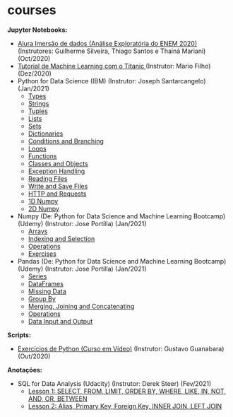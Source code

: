 # courses

**Jupyter Notebooks:**
* [Alura Imersão de dados (Análise Exploratória do ENEM 2020)](https://github.com/sergiodealencar/courses/blob/main/material/Aula01_desafios.ipynb) (Instrutores: Guilherme Silveira, Thiago Santos e Thainá Mariani) (Oct/2020)
* [Tutorial de Machine Learning com o Titanic ](https://github.com/sergiodealencar/courses/blob/main/material/tutorial_titanic_mario_filho.ipynb) (Instrutor: Mario Filho) (Dez/2020)
* Python for Data Science (IBM) (Instrutor: Joseph Santarcangelo) (Jan/2021)
  - [Types](https://github.com/sergiodealencar/courses/blob/main/material/PY0101EN-1-1-Types.ipynb)
  - [Strings](https://github.com/sergiodealencar/courses/blob/main/material/PY0101EN-1-2-Strings.ipynb)
  - [Tuples](https://github.com/sergiodealencar/courses/blob/main/material/PY0101EN-2-1-Tuples.ipynb)
  - [Lists](https://github.com/sergiodealencar/courses/blob/main/material/PY0101EN-2-2-Lists.ipynb)
  - [Sets](https://github.com/sergiodealencar/courses/blob/main/material/PY0101EN-2-3-Sets.ipynb)
  - [Dictionaries](https://github.com/sergiodealencar/courses/blob/main/material/PY0101EN-2-4-Dictionaries.ipynb)
  - [Conditions and Branching](https://github.com/sergiodealencar/courses/blob/main/material/PY0101EN-3-1-Conditions.ipynb)
  - [Loops](https://github.com/sergiodealencar/courses/blob/main/material/PY0101EN-3-2-Loops.ipynb)
  - [Functions](https://github.com/sergiodealencar/courses/blob/main/material/PY0101EN-3-3-Functions.ipynb)
  - [Classes and Objects](https://github.com/sergiodealencar/courses/blob/main/material/PY0101EN-3-4-Classes.ipynb)
  - [Exception Handling](https://github.com/sergiodealencar/courses/blob/main/material/PY0101EN-3-1.2ExcecptionHandling.ipynb)
  - [Reading Files](https://github.com/sergiodealencar/courses/blob/main/material/PY0101EN-4-1-ReadFile.ipynb)
  - [Write and Save Files](https://github.com/sergiodealencar/courses/blob/main/material/PY0101EN-4-2-WriteFile.ipynb)
  - [HTTP and Requests](https://github.com/sergiodealencar/courses/blob/main/material/PY0101EN-5.3_Requests_HTTP.ipynb)
  - [1D Numpy](https://github.com/sergiodealencar/courses/blob/main/material/PY0101EN-5-1-Numpy1D.ipynb)
  - [2D Numpy](https://github.com/sergiodealencar/courses/blob/main/material/PY0101EN-5-2-Numpy2D.ipynb)
* Numpy (De: Python for Data Science and Machine Learning Bootcamp) (Udemy) (Instrutor: Jose Portilla) (Jan/2021)
  - [Arrays](https://github.com/sergiodealencar/courses/blob/main/material/numpy/01-NumPy%20Arrays.ipynb)
  - [Indexing and Selection](https://github.com/sergiodealencar/courses/blob/main/material/numpy/02-Numpy%20Indexing%20and%20Selection.ipynb)
  - [Operations](https://github.com/sergiodealencar/courses/blob/main/material/numpy/03-Numpy%20Operations.ipynb)
  - [Exercises](https://github.com/sergiodealencar/courses/blob/main/material/numpy/05-Numpy%20Exercises%20-%20Solutions.ipynb)
* Pandas (De: Python for Data Science and Machine Learning Bootcamp) (Udemy) (Instrutor: Jose Portilla) (Jan/2021)
  - [Series](https://github.com/sergiodealencar/courses/blob/main/material/pandas/02-Series.ipynb)
  - [DataFrames](https://github.com/sergiodealencar/courses/blob/main/material/pandas/03-DataFrames.ipynb)
  - [Missing Data](https://github.com/sergiodealencar/courses/blob/main/material/pandas/04-Missing%20Data.ipynb)
  - [Group By](https://github.com/sergiodealencar/courses/blob/main/material/pandas/05-Groupby.ipynb)
  - [Merging, Joining and Concatenating](https://github.com/sergiodealencar/courses/blob/main/material/pandas/06-Merging%2C%20Joining%2C%20and%20Concatenating.ipynb)
  - [Operations](https://github.com/sergiodealencar/courses/blob/main/material/pandas/07-Operations.ipynb)
  - [Data Input and Output](https://github.com/sergiodealencar/courses/blob/main/material/pandas/08-Data%20Input%20and%20Output.ipynb)
    
**Scripts:**
* [Exercícios de Python (Curso em Vídeo)](https://github.com/sergiodealencar/courses/tree/main/material/curso_em_video) (Instrutor: Gustavo Guanabara) (Out/2020)
  
**Anotações:**
* SQL for Data Analysis (Udacity) (Instrutor: Derek Steer) (Fev/2021)
  - [Lesson 1: SELECT, FROM, LIMIT, ORDER BY, WHERE, LIKE, IN, NOT, AND, OR, BETWEEN](https://github.com/sergiodealencar/courses/blob/main/material/Lesson_1.sql)
  - [Lesson 2: Alias, Primary Key, Foreign Key, INNER JOIN, LEFT JOIN](https://github.com/sergiodealencar/courses/blob/main/material/Lesson_2.sql)
